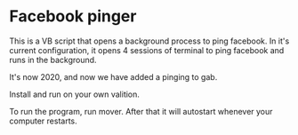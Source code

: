 # Facebook pinger
This is a VB script that opens a background process to ping facebook. In it's current configuration, it opens 4 sessions of terminal to ping facebook and runs in the background.

It's now 2020, and now we have added a pinging to gab.

Install and run on your own valition.

To run the program, run mover. After that it will autostart whenever your computer restarts.
